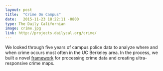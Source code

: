 ```yaml
---
layout: post
title:  "Crime On Campus"
date:   2015-11-23 18:22:11 -0800
type: The Daily Californian
image: crime.jpg
link: http://projects.dailycal.org/crime/
---
```

We looked through five years of campus police data to analyze where and when crime occurs most often in the UC Berkeley area. In the process, we built a novel [framework](https://github.com/sahilchinoy/ucpd-crime) for processing crime data and creating ultra-responsive crime maps.